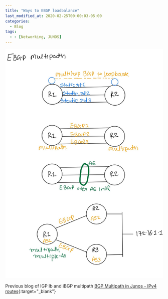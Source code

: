 ```yaml
---
title: "Ways to EBGP loadbalance"
last_modified_at: 2020-02-25T00:00:03-05:00
categories:
  - Blog
tags:
  - - [Networking, JUNOS]
---
```


![Ways to EBGP LB](/assets/images/ebgp_lb.jpg)

Previous blog of IGP lb and iBGP multipath [BGP Multipath in Junos - IPv4 routes](https://devangnp.github.io/blog/bgp-multipath/){:target="_blank"}


